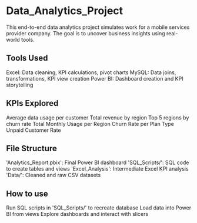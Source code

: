 # Data_Analytics_Project
This end-to-end data analytics project simulates work for a mobile services provider company. The goal is to uncover business insights using real-world tools.

## Tools Used
Excel: Data cleaning, KPI calculations, pivot charts
MySQL: Data joins, transformations, KPI view creation
Power BI: Dashboard creation and KPI storytelling

## KPIs Explored
Average data usage per customer
Total revenue by region
Top 5 regions by churn rate
Total Monthly Usage per Region
Churn Rate per Plan Type
Unpaid Customer Rate

## File Structure
'Analytics_Report.pbix': Final Power BI dashboard
'SQL_Scripts/': SQL code to create tables and views
'Excel_Analysis': Intermediate Excel KPI analysis
'Data/': Cleaned and raw CSV datasets

## How to use
Run SQL scripts in 'SQL_Scripts/' to recreate database
Load data into Power BI from views
Explore dashboards and interact with slicers
